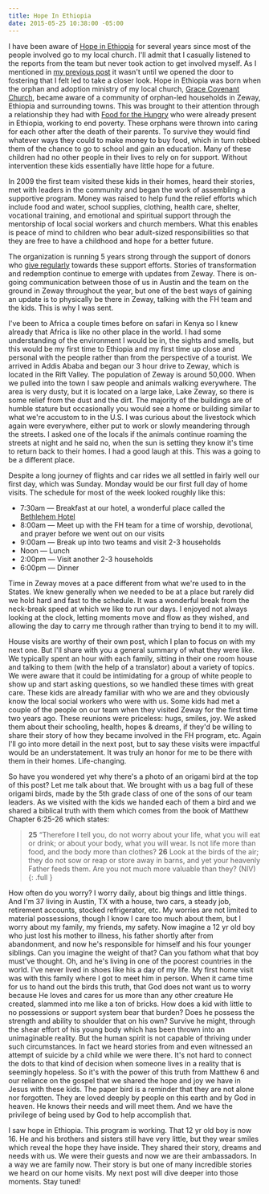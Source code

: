 ```yaml
---
title: Hope In Ethiopia
date: 2015-05-25 10:38:00 -05:00
---
```


I have been aware of [Hope in Ethiopia](http://hopeinethiopia.org/) for several years since most of the people involved go to my local church. I'll admit that I casually listened to the reports from the team but never took action to get involved myself. As I mentioned in [my previous post](http://blog.philcoffman.com/here-i-am-lord-send-me/) it wasn't until we opened the door to fostering that I felt led to take a closer look. Hope in Ethiopia was born when the orphan and adoption ministry of my local church, [Grace Covenant Church](http://grace360.org/), became aware of a community of orphan-led households in Zeway, Ethiopia and surrounding towns. This was brought to their attention through a relationship they had with [Food for the Hungry](http://fh.org/) who were already present in Ethiopia, working to end poverty. These orphans were thrown into caring for each other after the death of their parents. To survive they would find whatever ways they could to make money to buy food, which in turn robbed them of the chance to go to school and gain an education. Many of these children had no other people in their lives to rely on for support. Without intervention these kids essentially have little hope for a future.

In 2009 the first team visited these kids in their homes, heard their stories, met with leaders in the community and began the work of assembling a supportive program. Money was raised to help fund the relief efforts which include food and water, school supplies, clothing, health care, shelter, vocational training, and emotional and spiritual support through the mentorship of local social workers and church members. What this enables is peace of mind to children who bear adult-sized responsibilities so that they are free to have a childhood and hope for a better future.

The organization is running 5 years strong through the support of donors who [give regularly](http://fh.org/zyorphans) towards these support efforts. Stories of transformation and redemption continue to emerge with updates from Zeway. There is on-going communication between those of us in Austin and the team on the ground in Zeway throughout the year, but one of the best ways of gaining an update is to physically be there in Zeway, talking with the FH team and the kids. This is why I was sent.

I've been to Africa a couple times before on safari in Kenya so I knew already that Africa is like no other place in the world. I had some understanding of the environment I would be in, the sights and smells, but this would be my first time to Ethiopia and my first time up close and personal with the people rather than from the perspective of a tourist. We arrived in Addis Ababa and began our 3 hour drive to Zeway, which is located in the Rift Valley. The population of Zeway is around 50,000. When we pulled into the town I saw people and animals walking everywhere. The area is very dusty, but it is located on a large lake, Lake Zeway, so there is some relief from the dust and the dirt. The majority of the buildings are of humble stature but occasionally you would see a home or building similar to what we're accustom to in the U.S. I was curious about the livestock which again were everywhere, either put to work or slowly meandering through the streets. I asked one of the locals if the animals continue roaming the streets at night and he said no, when the sun is setting they know it's time to return back to their homes. I had a good laugh at this. This was a going to be a different place.

Despite a long journey of flights and car rides we all settled in fairly well our first day, which was Sunday. Monday would be our first full day of home visits. The schedule for most of the week looked roughly like this:


* 7:30am — Breakfast at our hotel, a wonderful place called the [Bethlehem Hotel](http://www.tripadvisor.com/Hotel_Review-g3168046-d5308934-Reviews-Bethlehem_Hotel-Ziway_Oromiya_Region.html)
* 8:00am — Meet up with the FH team for a time of worship, devotional, and prayer before we went out on our visits
* 9:00am — Break up into two teams and visit 2-3 households
* Noon — Lunch
* 2:00pm — Visit another 2-3 households
* 6:00pm — Dinner


Time in Zeway moves at a pace different from what we're used to in the States. We knew generally when we needed to be at a place but rarely did we hold hard and fast to the schedule. It was a wonderful break from the neck-break speed at which we like to run our days. I enjoyed not always looking at the clock, letting moments move and flow as they wished, and allowing the day to carry me through rather than trying to bend it to my will.

House visits are worthy of their own post, which I plan to focus on with my next one. But I'll share with you a general summary of what they were like. We typically spent an hour with each family, sitting in their one room house and talking to them (with the help of a translator) about a variety of topics. We were aware that it could be intimidating for a group of white people to show up and start asking questions, so we handled these times with great care. These kids are already familiar with who we are and they obviously know the local social workers who were with us. Some kids had met a couple of the people on our team when they visited Zeway for the first time two years ago. These reunions were priceless: hugs, smiles, joy. We asked them about their schooling, health, hopes & dreams, if they'd be willing to share their story of how they became involved in the FH program, etc. Again I'll go into more detail in the next post, but to say these visits were impactful would be an understatement. It was truly an honor for me to be there with them in their homes. Life-changing.

So have you wondered yet why there's a photo of an origami bird at the top of this post? Let me talk about that. We brought with us a bag full of these origami birds, made by the 5th grade class of one of the sons of our team leaders. As we visited with the kids we handed each of them a bird and we shared a biblical truth with them which comes from the book of Matthew Chapter 6:25-26 which states:

> **25** “Therefore I tell you, do not worry about your life, what you will eat or drink; or about your body, what you will wear. Is not life more than food, and the body more than clothes? **26** Look at the birds of the air; they do not sow or reap or store away in barns, and yet your heavenly Father feeds them. Are you not much more valuable than they? (NIV)
{: .full }

How often do you worry? I worry daily, about big things and little things. And I'm 37 living in Austin, TX with a house, two cars, a steady job, retirement accounts, stocked refrigerator, etc. My worries are not limited to material possessions, though I know I care too much about them, but I worry about my family, my friends, my safety. Now imagine a 12 yr old boy who just lost his mother to illness, his father shortly after from abandonment, and now he's responsible for himself and his four younger siblings. Can you imagine the weight of that? Can you fathom what that boy must've thought. Oh, and he's living in one of the poorest countries in the world. I've never lived in shoes like his a day of my life. My first home visit was with this family where I got to meet him in person. When it came time for us to hand out the birds this truth, that God does not want us to worry because He loves and cares for us more than any other creature He created, slammed into me like a ton of bricks. How does a kid with little to no possessions or support system bear that burden? Does he possess the strength and ability to shoulder that on his own? Survive he might, through the shear effort of his young body which has been thrown into an unimaginable reality. But the human spirit is not capable of thriving under such circumstances. In fact we heard stories from and even witnessed an attempt of suicide by a child while we were there. It's not hard to connect the dots to that kind of decision when someone lives in a reality that is seemingly hopeless. So it's with the power of this truth from Matthew 6 and our reliance on the gospel that we shared the hope and joy we have in Jesus with these kids. The paper bird is a reminder that they are not alone nor forgotten. They are loved deeply by people on this earth and by God in heaven. He knows their needs and will meet them. And we have the privilege of being used by God to help accomplish that.

I saw hope in Ethiopia. This program is working. That 12 yr old boy is now 16. He and his brothers and sisters still have very little, but they wear smiles which reveal the hope they have inside. They shared their story, dreams and needs with us. We were their guests and now we are their ambassadors. In a way we are family now. Their story is but one of many incredible stories we heard on our home visits. My next post will dive deeper into those moments. Stay tuned!